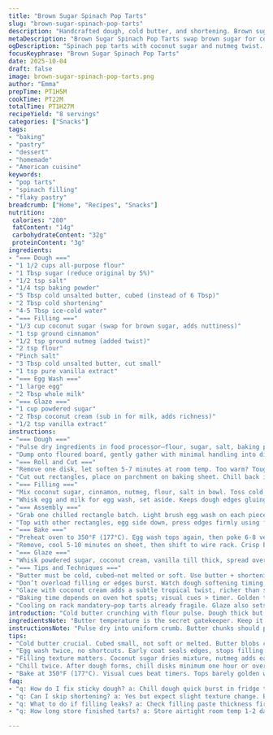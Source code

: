 ```yaml
---
title: "Brown Sugar Spinach Pop Tarts"
slug: "brown-sugar-spinach-pop-tarts"
description: "Handcrafted dough, cold butter, and shortening. Brown sugar and cinnamon replaced with coconut sugar and nutmeg for warmth. Filling rich but no leak. Chill dough, roll out rectangles, egg wash seals edges tight. Bake till golden, tops perforated—steamy escape, crust crisp. Glaze thick, coconut cream mixed in, sets firm. Visual cues beat timers here. Dough flaky or tough based on butter temperature. Chill again after assembly—game changer. Tips on substitutions, fixing sticky dough, or dough cracks. Real kitchens tested, no fuss, no fluff."
metaDescription: "Brown Sugar Spinach Pop Tarts swap brown sugar for coconut sugar, nutmeg warms filling. Flaky dough needs cold butter, egg wash seals edges tight. Chill, vent, bake golden crisp."
ogDescription: "Spinach pop tarts with coconut sugar and nutmeg twist. Cold butter dough, egg wash seals, vent holes puff steam. Chill, bake golden. Glaze with coconut cream sets firm."
focusKeyphrase: "Brown Sugar Spinach Pop Tarts"
date: 2025-10-04
draft: false
image: brown-sugar-spinach-pop-tarts.png
author: "Emma"
prepTime: PT1H5M
cookTime: PT22M
totalTime: PT1H27M
recipeYield: "8 servings"
categories: ["Snacks"]
tags:
- "baking"
- "pastry"
- "dessert"
- "homemade"
- "American cuisine"
keywords:
- "pop tarts"
- "spinach filling"
- "flaky pastry"
breadcrumb: ["Home", "Recipes", "Snacks"]
nutrition: 
 calories: "280"
 fatContent: "14g"
 carbohydrateContent: "32g"
 proteinContent: "3g"
ingredients:
- "=== Dough ==="
- "1 1/2 cups all-purpose flour"
- "1 Tbsp sugar (reduce original by 5%)"
- "1/2 tsp salt"
- "1/4 tsp baking powder"
- "5 Tbsp cold unsalted butter, cubed (instead of 6 Tbsp)"
- "2 Tbsp cold shortening"
- "4-5 Tbsp ice-cold water"
- "=== Filling ==="
- "1/3 cup coconut sugar (swap for brown sugar, adds nuttiness)"
- "1 tsp ground cinnamon"
- "1/2 tsp ground nutmeg (added twist)"
- "2 tsp flour"
- "Pinch salt"
- "3 Tbsp cold unsalted butter, cut small"
- "1 tsp pure vanilla extract"
- "=== Egg Wash ==="
- "1 large egg"
- "2 Tbsp whole milk"
- "=== Glaze ==="
- "1 cup powdered sugar"
- "2 Tbsp coconut cream (sub in for milk, adds richness)"
- "1/2 tsp vanilla extract"
instructions:
- "=== Dough ==="
- "Pulse dry ingredients in food processor—flour, sugar, salt, baking powder. Toss cold butter cubes and shortening in quickly. Pulse until coarse crumbs, bits of butter pea-sized. Drizzle ice water slowly, tablespoon by tablespoon. Stop adding when dough clumps and feels pliable but not sticky. Press a handful, should hold but not greasy. Too wet, add a smidge flour."
- "Dump onto floured board, gently gather with minimal handling into disk. Split in half, flatten each to disks, wrap tight in plastic. Chill min 1 hour, overnight or max 2 days. Cold dough crucial—keeps butter pockets intact; flaky crust owes to this."
- "=== Roll and Cut ==="
- "Remove one disk, let soften 5-7 minutes at room temp. Too warm? Tough to roll, sticky. Too cold? Cracks. Lightly flour surface and rolling pin. Roll to roughly 1/4 inch thick rectangle. Use 3.5 x 4.75 inch guide or cookie cutter for uniformity. Don’t stress exact, eyeball it."
- "Cut out rectangles, place on parchment on baking sheet. Chill back in fridge while you work the other disk similarly. Cold dough here saves shape during baking."
- "=== Filling ==="
- "Mix coconut sugar, cinnamon, nutmeg, flour, salt in bowl. Toss cold butter in, mash with fingers or fork till paste-like lumps. Add vanilla last, blend gently. Shouldn’t be runny. Sticky can leak, ruin edges."
- "Whisk egg and milk for egg wash, set aside. Keeps dough edges gluing and browning."
- "=== Assembly ==="
- "Grab one chilled rectangle batch. Light brush egg wash on each piece. Lay about 1 Tbsp filling on half rectangles, spread gently but keep 1/4 inch border bare—essential. Overfill? Oozing mess later."
- "Top with other rectangles, egg side down, press edges firmly using fingers or fork. No gaps. If edge cracks, dab water or re-egg wash glue. Chill assembled tarts 30-55 minutes. This step locks shape, prevents spreading during bake."
- "=== Bake ==="
- "Preheat oven to 350°F (177°C). Egg wash tops again, then poke 6-8 vent holes per tart with toothpick—steam escapes, no soggy top crust. Bake approx 22 minutes or till light golden, listening for soft crackle sound as crust sets. Corners brown first; watch edges so no burning."
- "Remove, cool 5-10 minutes on sheet, then shift to wire rack. Crisp base needs this air flow."
- "=== Glaze ==="
- "Whisk powdered sugar, coconut cream, vanilla till thick, spread over cooled tarts. Let set at least 1 hour—no rushing or glaze stays tacky."
- "=== Tips and Techniques ==="
- "Butter must be cold, cubed—not melted or soft. Use butter + shortening combo for flakiness + tenderness. Skip chilling dough or assembly? Tarts spread, greasy, no nice flake layers. Filling paste consistency? Slightly stiff, no drips, to avoid leaks. Egg wash both sealing edges and top browning important; skip and risk pale, dull pops."
- "Don’t overload filling or edges burst. Watch dough softening timing; too soft equals sticky nightmare. Quick burst in fridge helps if dough annoyingly sticky. If dough cracks when rolling, patch with water and press. Need a shortcut? Premade pie crust works but flavor and texture suffer."
- "Glaze with coconut cream adds a subtle tropical twist, richer than straight milk or water. Can swap nutmeg for cardamom or ginger for seasonal vibe."
- "Baking time depends on oven hot spots; visual cues > timer. Golden top, firm edges, vent holes bubbling steam, slight crust cracking sound. Remove promptly or overbake drying out interior."
- "Cooling on rack mandatory—pop tarts already fragile. Glaze also sets better on fully cool surface."
introduction: "Cold butter crunching with flour pulse. Dough thick but pliable, chilled till firm, rolled thin like memories of flaky mornings. Brown sugar swapped for coconut sugar—mellow, earthy notes emerge. Nutmeg brings warmth, tiny twist learned after burnt cinnamon experiments. Egg wash seals and shines, keeping fragile edges tight while baking. After assembly, fridge time is a must—lesson learned the hard way, avoids saggy, leaky disasters. Oven hums, golden crust pops faintly, vent holes puff steam—listen, don’t only watch clock. Glaze thick and smooth, coconut cream richness coats tart tops, sets firm hour after. Time, temperature, patience—precision is kitchen myth; feel dough, smell sugar, watch color. Real baking's mess and joy combined."
ingredientsNote: "Butter temperature is the secret gatekeeper. Keep it cold but not frozen. Cubed small for even distribution; butter blobs form flaky layers. Shortening adds tenderness, but omit if none—extra butter still works with slight texture shift. Coconut sugar darker and drier than brown; adjust liquid if filling looks too stiff. Vanilla really rounds flavors; use fresh or double for depth. Egg wash acts like glue and gloss—don’t skip. In a pinch, milk and oil mix can substitute egg wash but risk paler crust. Coconut cream in glaze thickens, adds subtle flavor complexity; replace with cream or milk easily but note textural change. Flour amount divvied into dough and filling, carefully measured avoids toughness or runniness. Chill dough minimum hour, longer preferred; flour hydrates fully, dough firms. Don’t rush the fridge time or dough gets unruly."
instructionsNote: "Pulse dry into uniform crumb. Butter chunks should peek through—signals lamination possibilities. Water addition: add slow, stop just when dough binds—not sticky. Overworking toughens gluten; minimal handling is golden rule. Divide and chill, two days max; longer and the pastry loses its snap. Roll on floured surface, thin but sturdy. Uniform size ensures even cooking. Re-chilling between cutting batches keeps dough manageable. Filling must be paste, not slurry—too wet and edges leak, too dry and filling cracks boringly. Egg wash early seals and boosts browning; late only misses binding action. Press edges firmly; borders mandatory. Vent holes vital—steam escaping avoids soggy crust. Bake until barely golden edges, subtle crackle. Cool fully on wire rack for crisp base. Glaze brushed on fully cooled tarts or it melts away. Chill glaze out takes patience but creates bite-worthy finish. Trust senses here, not strict times."
tips:
- "Cold butter crucial. Cubed small, not soft or melted. Butter blobs create flaky layers. Work fast, pulse dry ingredients with butter just till pea-sized chunks show. Overpulse kills flake. Add ice water slowly, tablespoon by tablespoon. Stop when dough clumps but not sticky. Too wet? Add tiny flour bits. Minimal handling or gluten toughens crust. Chill dough at least hour; longer chills firm dough, keeps butter pockets intact. Skip chill, get greasy, spread-out tarts no crumb snap."
- "Egg wash twice, no shortcuts. Early coat seals edges, stops filling leaks. Second coat before baking creates shine and intensifies browning. Use milk and egg, whisk well. If no egg? Milk-oil mix can stand in but expect duller crust. Crimp edges firmly with fork or fingers. Gaps grow during bake; moisture escapes wrong places then soggy edges show. Use small dab water or egg wash on cracks for patching. Never skip vent holes; steam bursts out, prevents soggy top crust. Six to eight holes per tart with toothpick."
- "Filling texture matters. Coconut sugar dries mixture, nutmeg adds earthiness plus warmth. Paste-like; no runny or dripping mess. Mash cold butter into dry mix using fork or fingers till lumps stay but blend. Too wet? Leaking filling ruins shape, soggy edges. Too stiff, cracks boringly after bake. Vanilla rounds notes; fresh or double strength adds depth. Swap nutmeg for cardamom or ginger seasonally. Keep filling cold to avoid melting butter lumps before baking."
- "Chill twice. After dough forms, chill disks minimum one hour or overnight max two days. After assembly—egg washed, filled, sealed—chill 30-55 minutes. Locks shape, prevents spreading during bake. Dough soft or sticky at room temp? Pop quick chill burst before rolling. Rolling out cold dough prevents cracking but not frozen cold; adjust timing for softness. Floured surface and rolling pin stops sticking. Cut uniform 3.5 x 4.75 inch rectangles or approximate. Consistent size leads to even bake."
- "Bake at 350°F (177°C). Visual cues beat timers. Tops barely golden with slight crackle sound shows set crust. Corners brown first—watch edges, pull early if needed. Remove hot sheet from oven, cool 5-10 min on pan before wire rack transfer to keep base crisp. Hot tarts on rack create steam-soft bottoms. Glaze after fully cooling; if warm, glaze melts off. Wait minimum hour for glaze to set firm. Coconut cream in glaze thickens and adds subtle tropical hint. Can swap cream or milk; change texture slightly but workable."
faq:
- "q: How do I fix sticky dough? a: Chill dough quick burst in fridge till firmer. Add tiny flour bits if too wet. Avoid overhandling or too warm room. Butter temp off? Causes stick. Work fast, flour surface and rolling pin well. Sticky dough tends to tear, harder to shape."
- "q: Can I skip shortening? a: Yes but expect slight texture change. Butter alone works; flakiness drops a bit. Shortening adds tenderness, softer feel. No shortening? Use all butter, chill dough extra long. Texture still good but less tender layers. Alternatives: part butter, part lard, same chill rules apply."
- "q: What to do if filling leaks? a: Check filling paste thickness first. Too runny means leaks. Fix by chilling filling, pressing more butter lumps in for structure. Avoid overfilling, keep 1/4 inch border bare. Seal edges firm, egg wash edges thoroughly. Chill assembled tarts well to toughen dough before baking."
- "q: How long store finished tarts? a: Store airtight room temp 1-2 days best. Refrigerator possible but hardens glaze, crust loses crispness. Freeze wrapped well up to 1 month; thaw fridge overnight. Reheat in oven restoring crispness, skip microwave that soggifies crust. Real talk, freshness drops over time; eat fresh when possible."

---
```

